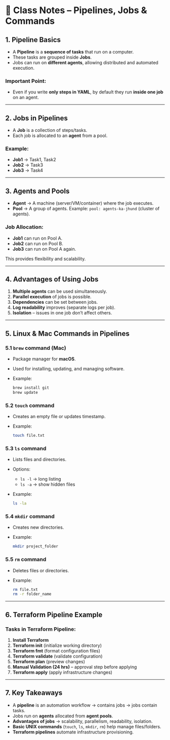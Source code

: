 # 📘 Class Notes – Pipelines, Jobs & Commands

## 1. **Pipeline Basics**

* A **Pipeline** is a **sequence of tasks** that run on a computer.
* These tasks are grouped inside **Jobs**.
* Jobs can run on **different agents**, allowing distributed and automated execution.

### Important Point:

* Even if you write **only steps in YAML**, by default they run **inside one job** on an agent.

---

## 2. **Jobs in Pipelines**

* A **Job** is a collection of steps/tasks.
* Each job is allocated to an **agent** from a pool.

### Example:

* **Job1** → Task1, Task2
* **Job2** → Task3
* **Job3** → Task4

---

## 3. **Agents and Pools**

* **Agent** → A machine (server/VM/container) where the job executes.
* **Pool** → A group of agents. Example: `pool: agents-ka-jhund` (cluster of agents).

### Job Allocation:

* **Job1** can run on Pool A.
* **Job2** can run on Pool B.
* **Job3** can run on Pool A again.

This provides flexibility and scalability.

---

## 4. **Advantages of Using Jobs**

1. **Multiple agents** can be used simultaneously.
2. **Parallel execution** of jobs is possible.
3. **Dependencies** can be set between jobs.
4. **Log readability** improves (separate logs per job).
5. **Isolation** – issues in one job don’t affect others.

---

## 5. **Linux & Mac Commands in Pipelines**

### 5.1 `brew` command (Mac)

* Package manager for **macOS**.
* Used for installing, updating, and managing software.
* Example:

  ```bash
  brew install git
  brew update
  ```

### 5.2 `touch` command

* Creates an empty file or updates timestamp.
* Example:

  ```bash
  touch file.txt
  ```

### 5.3 `ls` command

* Lists files and directories.
* Options:

  * `ls -l` → long listing
  * `ls -a` → show hidden files
* Example:

  ```bash
  ls -la
  ```

### 5.4 `mkdir` command

* Creates new directories.
* Example:

  ```bash
  mkdir project_folder
  ```

### 5.5 `rm` command

* Deletes files or directories.
* Example:

  ```bash
  rm file.txt
  rm -r folder_name
  ```

---

## 6. **Terraform Pipeline Example**

### Tasks in Terraform Pipeline:

1. **Install Terraform**
2. **Terraform init** (initialize working directory)
3. **Terraform fmt** (format configuration files)
4. **Terraform validate** (validate configuration)
5. **Terraform plan** (preview changes)
6. **Manual Validation (24 hrs)** – approval step before applying
7. **Terraform apply** (apply infrastructure changes)

---

## 7. **Key Takeaways**

* A **pipeline** is an automation workflow → contains jobs → jobs contain tasks.
* Jobs run on **agents** allocated from **agent pools**.
* **Advantages of jobs** → scalability, parallelism, readability, isolation.
* **Basic UNIX commands** (`touch`, `ls`, `mkdir`, `rm`) help manage files/folders.
* **Terraform pipelines** automate infrastructure provisioning.

